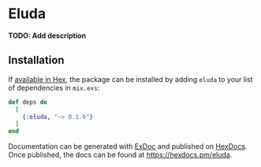 # Eluda

**TODO: Add description**

## Installation

If [available in Hex](https://hex.pm/docs/publish), the package can be installed
by adding `eluda` to your list of dependencies in `mix.exs`:

```elixir
def deps do
  [
    {:eluda, "~> 0.1.0"}
  ]
end
```

Documentation can be generated with [ExDoc](https://github.com/elixir-lang/ex_doc)
and published on [HexDocs](https://hexdocs.pm). Once published, the docs can
be found at <https://hexdocs.pm/eluda>.


